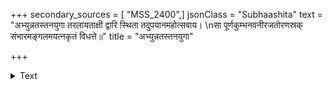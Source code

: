 +++
secondary_sources = [ "MSS_2400",]
jsonClass = "Subhaashita"
text = "अभ्युन्नतस्तनयुगा तरलायताक्षी द्वारि स्थिता तदुपयानमहोत्सवाय।  \nसा पूर्णकुम्भनवनीरजतोरणस्रक् संभारमङ्गलमयत्नकृतं विधत्ते॥"
title = "अभ्युन्नतस्तनयुगा"

+++

<details><summary>Text</summary>

अभ्युन्नतस्तनयुगा तरलायताक्षी द्वारि स्थिता तदुपयानमहोत्सवाय।  
सा पूर्णकुम्भनवनीरजतोरणस्रक् संभारमङ्गलमयत्नकृतं विधत्ते॥
</details>
